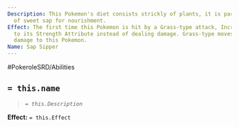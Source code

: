 ```yaml
---
Description: This Pokemon's diet consists strickly of plants, it is particularly fond
  of sweet sap for nourishment.
Effect: The first time this Pokemon is hit by a Grass-type attack, Increase 1 Point
  to its Strength Attribute instead of dealing damage. Grass-type moves do not deal
  damage to this Pokemon.
Name: Sap Sipper
---
```


#PokeroleSRD/Abilities

## `= this.name`

> *`= this.Description`*

**Effect:** `= this.Effect`